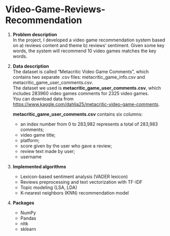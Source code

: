 # Video-Game-Reviews-Recommendation

1. **Problem description**  
  In the project, I developed a video game recommendation system based on a) reviews content and theme b) reviews’ sentiment. Given some key words, the system will recommend 10 video games matches the key words.
  
  
2. **Data description**  
  The dataset is called “Metacritic Video Game Comments”, which contains two separate .csv files: metacritic_game_info.csv and metacritic_game_user_comments.csv.  
  The dataset we used is **metacritic_game_user_comments.csv**, which includes 283960 video games comments for 2325 video games.  
  You can download data from https://www.kaggle.com/dahlia25/metacritic-video-game-comments.  

   **metacritic_game_user_comments.csv** contains six columns:
    - an index number from 0 to 283,982 represents a total of 283,983 comments;
    - video game title;
    - platform;
    - score given by the user who gave a review;
    - review text made by user;
    - username
  
  
3. **Implemented algorithms**
    - Lexicon-based sentiment analysis (VADER lexicon)
    - Reviews preprocessing and text vectorization with TF-IDF
    - Topic modeling (LSA, LDA)
    - K-nearest neighbors (KNN) recommendation model
  
  
4. **Packages**
    - NumPy
    - Pandas
    - nltk
    - sklearn

